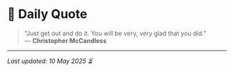 # 📜 Daily Quote

> "Just get out and do it. You will be very, very glad that you did."  
> — **Christopher McCandless**

---

_Last updated: 10 May 2025 ⏳_
